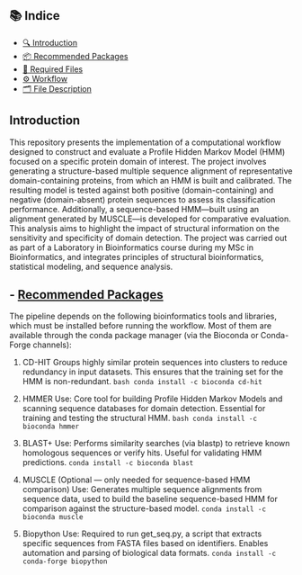 ## 📚 Indice

- [🔍 Introduction](#-introduction)
- [📦 Recommended Packages](#-recommended-packages)
- [📁 Required Files](#-required-files)
- [⚙️ Workflow](#️-workflow)
- [🗂️ File Description](#️-file-description)













## Introduction 
This repository presents the implementation of a computational workflow designed to construct and evaluate a Profile Hidden Markov Model (HMM) focused on a specific protein domain of interest. The project involves generating a structure-based multiple sequence alignment of representative domain-containing proteins, from which an HMM is built and calibrated. The resulting model is tested against both positive (domain-containing) and negative (domain-absent) protein sequences to assess its classification performance. Additionally, a sequence-based HMM—built using an alignment generated by MUSCLE—is developed for comparative evaluation. This analysis aims to highlight the impact of structural information on the sensitivity and specificity of domain detection. The project was carried out as part of a Laboratory in Bioinformatics course during my MSc in Bioinformatics, and integrates principles of structural bioinformatics, statistical modeling, and sequence analysis.
##  - [Recommended Packages](#recommended-packages)
The pipeline depends on the following bioinformatics tools and libraries, which must be installed before running the workflow. Most of them are available through the conda package manager (via the Bioconda or Conda-Forge channels):
1. CD-HIT
  Groups highly similar protein sequences into clusters to reduce redundancy in input datasets. This ensures that the training set for the HMM is non-redundant.
```bash conda install -c bioconda cd-hit```
2. HMMER
  Use: Core tool for building Profile Hidden Markov Models and scanning sequence databases for domain detection. Essential for training and testing the structural HMM.
```bash conda install -c bioconda hmmer```

5. BLAST+
  Use: Performs similarity searches (via blastp) to retrieve known homologous sequences or verify hits. Useful for validating HMM predictions.
  ```conda install -c bioconda blast```

6. MUSCLE (Optional — only needed for sequence-based HMM comparison)
  Use: Generates multiple sequence alignments from sequence data, used to build the baseline sequence-based HMM for comparison against the structure-based model.
  ```conda install -c bioconda muscle```

7. Biopython
  Use: Required to run get_seq.py, a script that extracts specific sequences from FASTA files based on identifiers. Enables automation and parsing of biological data formats.
  ```conda install -c conda-forge biopython```
